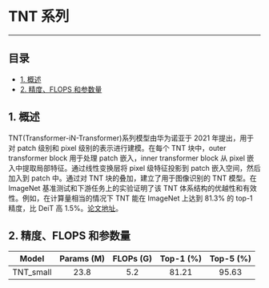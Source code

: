 # TNT 系列
---
## 目录

* [1. 概述](#1)
* [2. 精度、FLOPS 和参数量](#2)

<a name='1'></a>

## 1. 概述

TNT(Transformer-iN-Transformer)系列模型由华为诺亚于 2021 年提出，用于对 patch 级别和 pixel 级别的表示进行建模。在每个 TNT 块中，outer transformer block 用于处理 patch 嵌入，inner transformer block 从 pixel 嵌入中提取局部特征。通过线性变换层将 pixel 级特征投影到 patch 嵌入空间，然后加入到 patch 中。通过对 TNT 块的叠加，建立了用于图像识别的 TNT 模型。在 ImageNet 基准测试和下游任务上的实验证明了该 TNT 体系结构的优越性和有效性。例如，在计算量相当的情况下 TNT 能在 ImageNet 上达到 81.3% 的 top-1 精度，比 DeiT 高 1.5%。[论文地址](https://arxiv.org/abs/2103.00112)。

<a name='2'></a>

## 2. 精度、FLOPS 和参数量

|         Model        | Params (M) | FLOPs (G) | Top-1 (%) | Top-5 (%) |
|:---------------------:|:----------:|:---------:|:---------:|:---------:|
|        TNT_small        | 23.8       | 5.2       | 81.21     |   95.63   |
